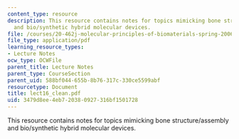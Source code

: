 ```yaml
---
content_type: resource
description: This resource contains notes for topics mimicking bone structure/assembly
  and bio/synthetic hybrid molecular devices.
file: /courses/20-462j-molecular-principles-of-biomaterials-spring-2006/3479d8ee4eb720380927316bf1501728_lect16_clean.pdf
file_type: application/pdf
learning_resource_types:
- Lecture Notes
ocw_type: OCWFile
parent_title: Lecture Notes
parent_type: CourseSection
parent_uid: 588bf044-655b-8b76-317c-330ce5599abf
resourcetype: Document
title: lect16_clean.pdf
uid: 3479d8ee-4eb7-2038-0927-316bf1501728
---
```

This resource contains notes for topics mimicking bone structure/assembly and bio/synthetic hybrid molecular devices.